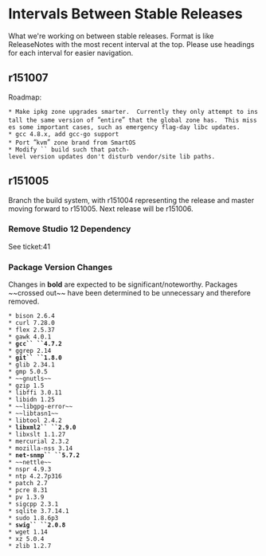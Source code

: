 Intervals Between Stable Releases
=================================

What we're working on between stable releases. Format is like
ReleaseNotes with the most recent interval at the top. Please use
headings for each interval for easier navigation.

r151007
-------

Roadmap:

`* Make ipkg zone upgrades smarter.  Currently they only attempt to install the same version of `“`entire`”` that the global zone has.  This misses some important cases, such as emergency flag-day libc updates.`\
`* gcc 4.8.x, add gcc-go support`\
`* Port `“`kvm`”` zone brand from SmartOS`\
`* Modify `` build such that patch-level version updates don't disturb vendor/site lib paths.`

r151005
-------

Branch the build system, with r151004 representing the release and
master moving forward to r151005. Next release will be r151006.

### Remove Studio 12 Dependency

See ticket:41

### Package Version Changes

Changes in **bold** are expected to be significant/noteworthy. Packages
\~\~crossed out\~\~ have been determined to be unnecessary and therefore
removed.

`* bison 2.6.4`\
`* curl 7.28.0`\
`* flex 2.5.37`\
`* gawk 4.0.1`\
`* `**`gcc`` ``4.7.2`**\
`* ggrep 2.14`\
`* `**`git`` ``1.8.0`**\
`* glib 2.34.1`\
`* gmp 5.0.5`\
`* ~~gnutls~~`\
`* gzip 1.5`\
`* libffi 3.0.11`\
`* libidn 1.25`\
`* ~~libgpg-error~~`\
`* ~~libtasn1~~`\
`* libtool 2.4.2`\
`* `**`libxml2`` ``2.9.0`**\
`* libxslt 1.1.27`\
`* mercurial 2.3.2`\
`* mozilla-nss 3.14`\
`* `**`net-snmp`` ``5.7.2`**\
`* ~~nettle~~`\
`* nspr 4.9.3`\
`* ntp 4.2.7p316`\
`* patch 2.7`\
`* pcre 8.31`\
`* pv 1.3.9`\
`* sigcpp 2.3.1`\
`* sqlite 3.7.14.1`\
`* sudo 1.8.6p3`\
`* `**`swig`` ``2.0.8`**\
`* wget 1.14`\
`* xz 5.0.4`\
`* zlib 1.2.7`
